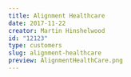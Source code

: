 ```yaml
---
title: Alignment Healthcare
date: 2017-11-22
creator: Martin Hinshelwood
id: "12123"
type: customers
slug: alignment-healthcare
preview: AlignmentHealthCare.png
---
```

